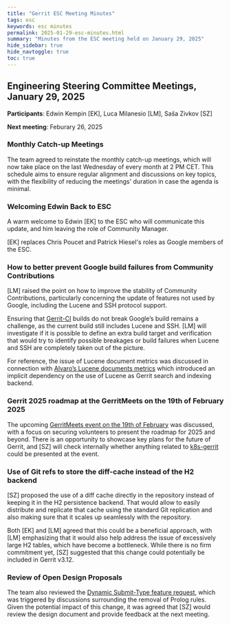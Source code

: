 ```yaml
---
title: "Gerrit ESC Meeting Minutes"
tags: esc
keywords: esc minutes
permalink: 2025-01-29-esc-minutes.html
summary: "Minutes from the ESC meeting held on January 29, 2025"
hide_sidebar: true
hide_navtoggle: true
toc: true
---
```


## Engineering Steering Committee Meetings, January 29, 2025

**Participants**: Edwin Kempin [EK], Luca Milanesio [LM], Saša Zivkov [SZ]

**Next meeting**: Feburary 26, 2025

### Monthly Catch-up Meetings

The team agreed to reinstate the monthly catch-up meetings, which will now take
place on the last Wednesday of every month at 2 PM CET. This schedule aims to
ensure regular alignment and discussions on key topics, with the flexibility
of reducing the meetings' duration in case the agenda is minimal.

### Welcoming Edwin Back to ESC

A warm welcome to Edwin [EK] to the ESC who will communicate this update,
and him leaving the role of Community Manager.

[EK] replaces Chris Poucet and Patrick Hiesel's roles as Google members
of the ESC.

### How to better prevent Google build failures from Community Contributions

[LM] raised the point on how to improve the stability of Community Contributions,
particularly concerning the update of features not used by Google, including
the Lucene and SSH protocol support.

Ensuring that [Gerrit-CI](https://gerrit-ci.googlesource.com) builds do not
break Google’s build remains a  challenge, as the current build still
includes Lucene and SSH. [LM] will investigate if it is possible to define
an extra build target and verification that would try to identify possible
breakages or build failures when Lucene and SSH are completely taken out
of the picture.

For reference, the issue of Lucene document metrics was discussed in connection
with [Alvaro’s Lucene documents metrics](https://gerrit-review.googlesource.com/c/gerrit/+/446721)
which introduced an implicit dependency on the use of Lucene as Gerrit search
and indexing backend.

### Gerrit 2025 roadmap at the GerritMeets on the 19th of February 2025

The upcoming [GerritMeets event on the 19th of February](https://www.meetup.com/gerritmeets/events/305718795/)
was discussed, with a focus on securing volunteers to present the roadmap
for 2025 and beyond. There is an opportunity to showcase key plans for the
future of Gerrit, and [SZ] will  check internally whether anything related
to [k8s-gerrit](https://gerrit.googlesource.com/k8s-gerrit/) could be
presented at the event.

### Use of Git refs to store the diff-cache instead of the H2 backend

[SZ] proposed the use of a diff cache directly in the repository instead
of keeping it in the H2 persistence backend. That would allow to easily
distribute and replicate that cache using the standard Git replication
and also making sure that it scales up seamlessly with the repository.

Both [EK] and [LM] agreed that this could be a beneficial approach, with [LM]
emphasizing that it would also help address the issue of excessively large H2
tables, which have become a bottleneck. While there is no firm commitment yet,
[SZ] suggested that this change could potentially be included in Gerrit v3.12.

### Review of Open Design Proposals

The team also reviewed the [Dynamic Submit-Type feature request](https://gerrit.googlesource.com/homepage/+/48534d3302850cfbdde194dfb3c8c79b2013d521/pages/design-docs/dynamic-submit-type/index.md),
which was triggered by discussions surrounding the removal of Prolog rules.
Given the potential impact of this change, it was agreed that [SZ]
would review the design document and provide feedback at the next meeting.

